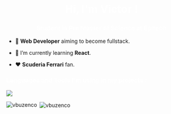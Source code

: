 <h1 align="center" style="color: #ffffff;">Hi, I'm Victor !</h1>
<h3 align="center" style="color: #ffffff;">Student in Pre Master of Science at Epitech</h3>

- :dizzy: **Web Developer** aiming to become fullstack.

- 📖 I’m currently learning **React**.

- :hearts: **Scuderia Ferrari** fan.

<p align="center">
</p>

<h3 align="left" style="color: #ffffff;">Languages and Tools I'm using in my projects :</h3>
<p align="left">
  <a href="https://skillicons.dev">
    <img src="https://skillicons.dev/icons?i=figma,html,css,js,jquery,ts,tailwind,php,symfony,mysql,git" />
  </a>
</p>

<p><img align="left" src="https://github-readme-stats.vercel.app/api/top-langs?username=vbuzenco&show_icons=true&locale=en&layout=compact&theme=react&hide_border=true" alt="vbuzenco" /></p>

<p>&nbsp;<img align="center" src="https://github-readme-stats.vercel.app/api?username=vbuzenco&show_icons=true&locale=en&theme=react&hide_border=true" alt="vbuzenco" /></p>
